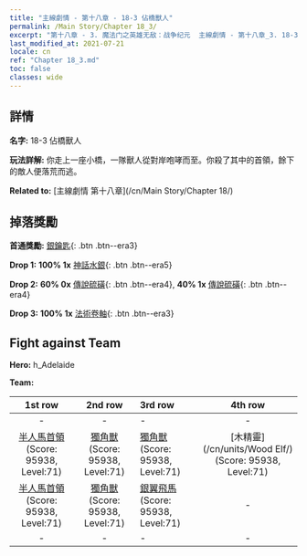 ```yaml
---
title: "主線劇情 - 第十八章 - 18-3 佔橋獸人"
permalink: /Main Story/Chapter 18_3/
excerpt: "第十八章 - 3. 魔法门之英雄无敌：战争纪元  主線劇情 - 第十八章_3. 18-3 佔橋獸人"
last_modified_at: 2021-07-21
locale: cn
ref: "Chapter 18_3.md"
toc: false
classes: wide
---
```


## 詳情

 **名字:** 18-3 佔橋獸人

 **玩法詳解:** 你走上一座小橋，一隊獸人從對岸咆哮而至。你殺了其中的首領，餘下的敵人便落荒而逃。

 **Related to:** [主線劇情 第十八章](/cn/Main Story/Chapter 18/)

## 掉落獎勵

 **首通獎勵:** [銀鑰匙](/cn/Items/con_693/){: .btn .btn--era3}

 **Drop 1:** **100% 1x** [神話水銀](/cn/Items/mat_63/){: .btn .btn--era5}

 **Drop 2:** **60% 0x** [傳說硫磺](/cn/Items/mat_57/){: .btn .btn--era4}, **40% 1x** [傳說硫磺](/cn/Items/mat_57/){: .btn .btn--era4}

 **Drop 3:** **100% 1x** [法術卷軸](/cn/Items/con_694/){: .btn .btn--era3}


## Fight against Team
 **Hero:** h_Adelaide

 **Team:**


  | 1st row | 2nd row | 3rd row | 4th row |
  |:----:|:----:|:----|:----:|
  | - | - | - | - |
  | [半人馬首領](/cn/units/Centaur/) (Score: 95938, Level:71)  | [獨角獸](/cn/units/Unicorn/) (Score: 95938, Level:71)  | [獨角獸](/cn/units/Unicorn/) (Score: 95938, Level:71)  | [木精靈](/cn/units/Wood Elf/) (Score: 95938, Level:71)  |
  | [半人馬首領](/cn/units/Centaur/) (Score: 95938, Level:71)  | [獨角獸](/cn/units/Unicorn/) (Score: 95938, Level:71)  | [銀翼飛馬](/cn/units/Pegasus/) (Score: 95938, Level:71)  | - |
  | - | - | - | - |


